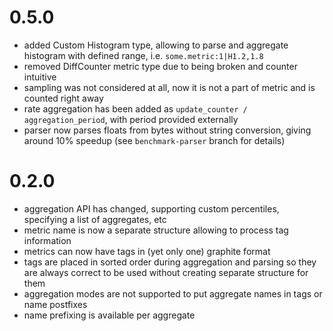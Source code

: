 # 0.5.0
* added Custom Histogram type, allowing to parse and aggregate histogram with defined range, i.e. `some.metric:1|H1.2,1.8`
* removed DiffCounter metric type due to being broken and counter intuitive
* sampling was not considered at all, now it is not a part of metric and is counted right away
* rate aggregation has been added as `update_counter / aggregation_period`, with period provided externally
* parser now parses floats from bytes without string conversion, giving around 10% speedup (see `benchmark-parser` branch for details)

# 0.2.0

* aggregation API has changed, supporting custom percentiles, specifying a list of aggregates, etc
* metric name is now a separate structure allowing to process tag information
* metrics can now have tags in (yet only one) graphite format
* tags are placed in sorted order during aggregation and parsing so they are always correct to be used without creating separate structure for them
* aggregation modes are not supported to put aggregate names in tags or name postfixes
* name prefixing is available per aggregate
